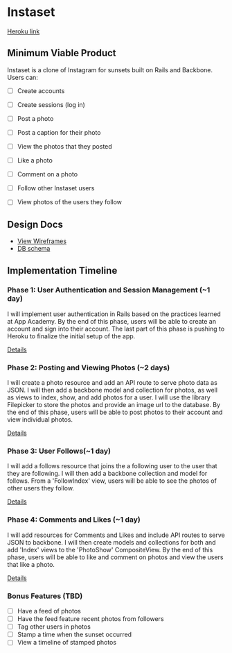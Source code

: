 # Instaset

[Heroku link][heroku]

[heroku]: http://flux-capacitr.herokuapp.com

## Minimum Viable Product
Instaset is a clone of Instagram for sunsets built on Rails and Backbone. Users can:

<!-- This is a Markdown checklist. Use it to keep track of your progress! -->

- [ ] Create accounts
- [ ] Create sessions (log in)
- [ ] Post a photo
- [ ] Post a caption for their photo
- [ ] View the photos that they posted
- [ ] Like a photo
- [ ] Comment on a photo
- [ ] Follow other Instaset users
- [ ] View photos of the users they follow



## Design Docs
* [View Wireframes][views]
* [DB schema][schema]

[views]: ./docs/views.md
[schema]: ./docs/schema.md

## Implementation Timeline

### Phase 1: User Authentication and Session Management (~1 day)
I will implement user authentication in Rails based on the practices learned at
App Academy. By the end of this phase, users will be able to create an account
and sign into their account. The last part of this phase is pushing to Heroku to
finalize the initial setup of the app.

[Details][phase-one]

### Phase 2: Posting and Viewing Photos (~2 days)
I will create a photo resource and add an API route to serve photo data as JSON.
I will then add a backbone model and collection for photos, as well as views to
index, show, and add photos for a user. I will use the library Filepicker to
store the photos and provide an image url to the database. By the end of this
phase, users will be able to post photos to their account and view individual
photos.

[Details][phase-two]

### Phase 3:  User Follows(~1 day)
I will add a follows resource that joins the a following user to the user that
they are following. I will then add a backbone collection and model for follows.
From a 'FollowIndex' view, users will be able to see the photos of other users
they follow.

[Details][phase-three]

### Phase 4: Comments and Likes (~1 day)
I will add resources for Comments and Likes and include API routes to serve JSON
to backbone. I will then create models and collections for both and add 'Index'
views to the 'PhotoShow' CompositeView. By the end of this phase, users will be
able to like and comment on photos and view the users that like a photo.  

[Details][phase-four]


### Bonus Features (TBD)

- [ ] Have a feed of photos
- [ ] Have the feed feature recent photos from followers
- [ ] Tag other users in photos
- [ ] Stamp a time when the sunset occurred
- [ ] View a timeline of stamped photos

[phase-one]: ./docs/phases/phase1.md
[phase-two]: ./docs/phases/phase2.md
[phase-three]: ./docs/phases/phase3.md
[phase-four]: ./docs/phases/phase4.md
